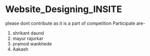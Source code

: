 # Website_Designing_INSITE
please dont contribute
as it is a part of competition 
Participate are-
  1) shrikant daund
  2) mayur rajurkar
  3) pramod wankhede
  4) Aakash 
